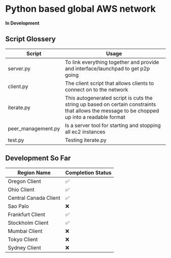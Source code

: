 # Python based global AWS network

**In Development**


## Script Glossery

| Script             | Usage                                                                                                                                        |
|--------------------|----------------------------------------------------------------------------------------------------------------------------------------------|
| server.py          | To link everything together and provide and interface/launchpad to get p2p going                                                             |
| client.py          | The client script that allows clients to connect on to the network                                                                           |
| iterate.py         | This autogenerated script is cuts the string up based on certain constraints that allows the message to be chopped up into a readable format |
| peer_management.py | Is a server tool for starting and stopping all ec2 instances                                                                                 |
| test.py            | Testing iterate.py                                                                                                                           |

## Development So Far

| Region Name           | Completion Status  |
|-----------------------|--------------------|
| Oregon Client         | :white_check_mark: |
| Ohio Client           | :white_check_mark: |
| Central Canada Client | :white_check_mark: |
| Sao Palo              | :x:
| Frankfurt Client      | :white_check_mark: |
| Stockholm Client      | :white_check_mark: |
| Mumbai Client         | :x:                |
| Tokyo Client          | :x:                |
| Sydney Client         | :x:                |
